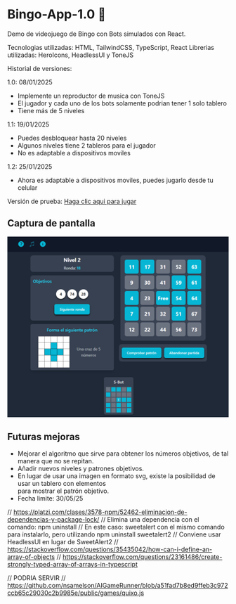 # Bingo-App-1.0 🥈

Demo de videojuego de Bingo con Bots simulados con React.

Tecnologias utilizadas: HTML, TailwindCSS, TypeScript, React
Librerias utilizadas: HeroIcons, HeadlessUI y ToneJS

Historial de versiones:

1.0: 08/01/2025

- Implemente un reproductor de musica con ToneJS
- El jugador y cada uno de los bots solamente podrian tener 1 solo tablero
- Tiene más de 5 niveles

1.1: 19/01/2025

- Puedes desbloquear hasta 20 niveles
- Algunos niveles tiene 2 tableros para el jugador
- No es adaptable a dispositivos moviles

1.2: 25/01/2025

- Ahora es adaptable a dispositivos moviles, puedes jugarlo desde tu celular

Versión de prueba: [Haga clic aqui para jugar](https://stately-hummingbird-3bc0f1.netlify.app/)

## Captura de pantalla

![](assets/2025-01-19-16-19-52-image.png)

## Futuras mejoras

- Mejorar el algoritmo que sirve para obtener los números objetivos, de tal manera que no se repitan.
- Añadir nuevos niveles y patrones objetivos.
- En lugar de usar una imagen en formato svg, existe la posibilidad de usar un tablero con elementos <div> para mostrar el patrón objetivo.
- Fecha limite: 30/05/25


// https://platzi.com/clases/3578-npm/52462-eliminacion-de-dependencias-y-package-lock/
// Elimina una dependencia con el comando: npm uninstall
// En este caso: sweetalert con el mismo comando para instalarlo, pero utilizando npm uninstall sweetalert2
// Conviene usar HeadlessUI en lugar de SweetAlert2
// https://stackoverflow.com/questions/35435042/how-can-i-define-an-array-of-objects
// https://stackoverflow.com/questions/23161486/create-strongly-typed-array-of-arrays-in-typescript

// PODRIA SERVIR
// https://github.com/nsamelson/AIGameRunner/blob/a51fad7b8ed9ffeb3c972ccb65c29030c2b9985e/public/games/quixo.js
